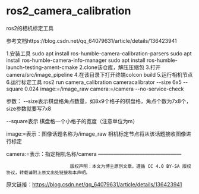# ros2_camera_calibration
ros2的相机标定工具

参考文档https://blog.csdn.net/qq_64079631/article/details/136423941

1.安装工具
  sudo apt install ros-humble-camera-calibration-parsers
  sudo apt install ros-humble-camera-info-manager
  sudo apt install ros-humble-launch-testing-ament-cmake
2.clone该仓库，解压压缩包
3.打开camera/src/image_pipeline
4.在该目录下打开终端colcon build
5.运行相机节点
6.运行标定工具
  ros2 run camera_calibration cameracalibrator --size 6x5 --square 0.024 image:=/image_raw  camera:=/camera --no-service-check
  
  参数：
  --size表示棋盘格角点数量，如8x9个格子的棋盘格，角点个数为7x8个，size参数就要写7x8  

  --square表示 棋盘格一个小格子的宽度（注意单位为m）
  
  image:=表示：图像话题名称为/image_raw 相机标定节点将从该话题接收图像进行标定
  
  camera:=表示：指定相机名称/camera
————————————————

                            版权声明：本文为博主原创文章，遵循 CC 4.0 BY-SA 版权协议，转载请附上原文出处链接和本声明。
                        
原文链接：https://blog.csdn.net/qq_64079631/article/details/136423941
